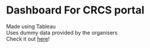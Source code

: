 # Dashboard For CRCS portal
Made using Tableau<br>
Uses dummy data provided by the organisers<br>
Check it out [here](https://vaarshha.github.io/Dashboard/)!
